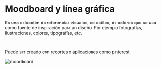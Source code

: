 # Moodboard y línea gráfica

Es una colección de referencias visuales, de estilos, de colores que se usa como fuente de inspiración para un diseño. Por ejemplo fotografías, ilustraciones, colores, tipografías, etc.

<br>

Puede ser creado con recortes o aplicaciones como pinterest

![moodboard](./assets/images/moodboard.png)